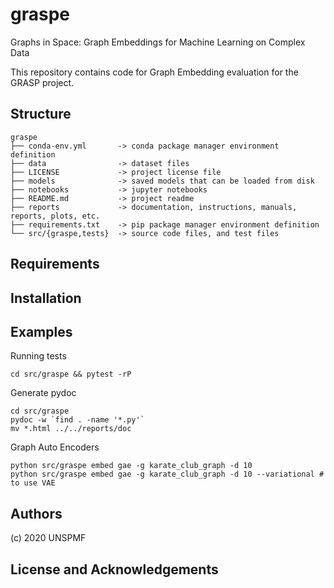 # graspe
Graphs in Space: Graph Embeddings for Machine Learning on Complex Data

This repository contains code for Graph Embedding evaluation for the GRASP project.

## Structure

    graspe
    ├── conda-env.yml       -> conda package manager environment definition
    ├── data                -> dataset files
    ├── LICENSE             -> project license file
    ├── models              -> saved models that can be loaded from disk
    ├── notebooks           -> jupyter notebooks
    ├── README.md           -> project readme
    ├── reports             -> documentation, instructions, manuals, reports, plots, etc.
    ├── requirements.txt    -> pip package manager environment definition
    └── src/{graspe,tests}  -> source code files, and test files

## Requirements

## Installation

## Examples

Running tests

    cd src/graspe && pytest -rP

Generate pydoc

    cd src/graspe
    pydoc -w `find . -name '*.py'`
    mv *.html ../../reports/doc

Graph Auto Encoders

    python src/graspe embed gae -g karate_club_graph -d 10 
    python src/graspe embed gae -g karate_club_graph -d 10 --variational # to use VAE 



## Authors

(c) 2020 UNSPMF

## License and Acknowledgements
